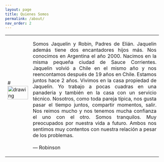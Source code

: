 ```yaml
---
layout: page
title: Quienes Somos
permalink: /about/
nav_order: 2
---
```


<table class="notable">
<td>
# <img src="/elianbebe/assets/images/20200606_194653.jpg" align="top" alt="drawing" width="100%"/>
<br><br><br>
</td>
<td>
<p style="text-align:justify">
Somos Jaquelin y Robin, Padres de Elián. Jaquelin además tiene dos encantadores hijos más. Nos conocimos en Argentina el año 2000. Nacimos en la misma pequeña ciudad de Sauce Corrientes. Jaquelin volvió a Chile en el mismo año y nos reencontamos después de 19 años en Chile. Estamos juntos hace 2 años. Vivimos en la casa propiedad de Jaquelin. Yo trabajo a pocas cuadras en una panaderia y también en la casa con un servicio técnico. Nosotros, como toda pareja típica, nos gusta pasar el tiempo juntos, compartir momentos, salir. Nos reimos mucho y nos tenemos mucha confianza el uno con el otro. Somos tranquilos. Muy preocupados por nuestra vida a futuro. Ambos nos sentimos muy contentos con nuestra relación a pesar de los problemas.
<br><br>
 — Robinson

</p>
</td>

</table>



